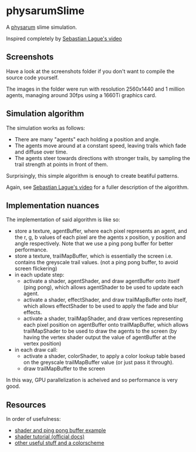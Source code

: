 # physarumSlime

A [physarum](https://cargocollective.com/sagejenson/physarum) slime simulation.

Inspired completely by [Sebastian Lague's video](https://www.youtube.com/watch?v=X-iSQQgOd1A)

## Screenshots
Have a look at the screenshots folder if you don't want to compile the source code yourself.

The images in the folder were run with resolution 2560x1440 and 1 million agents, managing around 30fps using a 1660Ti graphics card.

## Simulation algorithm
The simulation works as follows:
- There are many "agents" each holding a position and angle.
- The agents move around at a constant speed, leaving trails which fade and diffuse over time.
- The agents steer towards directions with stronger trails, by sampling the trail strength at points in front of them.

Surprisingly, this simple algorithm is enough to create beatiful patterns.

Again, see [Sebastian Lague's video](https://www.youtube.com/watch?v=X-iSQQgOd1A) for a fuller description of the algorithm.

## Implementation nuances
The implementation of said algorithm is like so:
- store a texture, agentBuffer, where each pixel represents an agent, and the r, g, b values of each pixel are the agents x position, y position and angle respectively. Note that we use a ping pong buffer for better performance.
- store a texture, trailMapBuffer, which is essentially the screen i.e. contains the greyscale trail values. (not a ping pong buffer, to avoid screen flickering)
- in each update step:
  - activate a shader, agentShader, and draw agentBuffer onto itself (ping pong), which allows agentShader to be used to update each agent.
  - activate a shader, effectShader, and draw trailMapBuffer onto itself, which allows effectShader to be used to apply the fade and blur effects.
  - activate a shader, trailMapShader, and draw vertices representing each pixel position on agentBuffer onto trailMapBuffer, which allows trailMapShader to be used to draw the agents to the screen (by having the vertex shader output the value of agentBuffer at the vertex position)
- in each draw call:
  - activate a shader, colorShader, to apply a color lookup table based on the greyscale trailMapBuffer value (or just pass it through).
  - draw trailMapBuffer to the screen

In this way, GPU parallelization is acheived and so performance is very good.

## Resources
In order of usefulness:
- [shader and ping pong buffer example](https://github.com/openframeworks/openFrameworks/blob/master/examples/gl/gpuParticleSystemExample)
- [shader tutorial (official docs)](https://openframeworks.cc/ofBook/chapters/shaders.html)
- [other useful stuff and a colorscheme](http://maciejmatyka.blogspot.com/2022/01/compute-shaders-in-open-frameworks.html)

